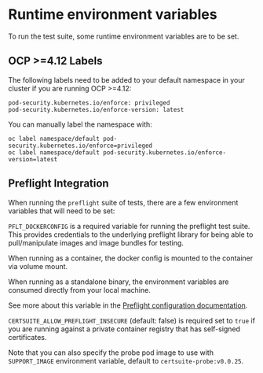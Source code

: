 <!-- markdownlint-disable line-length no-bare-urls -->
# Runtime environment variables

To run the test suite, some runtime environment variables are to be set.

## OCP >=4.12 Labels

The following labels need to be added to your default namespace in your cluster
if you are running OCP >=4.12:

```shell
pod-security.kubernetes.io/enforce: privileged
pod-security.kubernetes.io/enforce-version: latest
```

You can manually label the namespace with:

```shell
oc label namespace/default pod-security.kubernetes.io/enforce=privileged
oc label namespace/default pod-security.kubernetes.io/enforce-version=latest
```

## Preflight Integration

When running the `preflight` suite of tests, there are a few environment variables that
will need to be set:

`PFLT_DOCKERCONFIG` is a required variable for running the preflight test suite. This
provides credentials to the underlying preflight library for being able to pull/manipulate
images and image bundles for testing.

When running as a container, the docker config is mounted to the container via volume mount.

When running as a standalone binary, the environment variables are consumed directly from your local machine.

See more about this variable in the [Preflight configuration documentation](https://github.com/redhat-openshift-ecosystem/openshift-preflight/blob/main/docs/CONFIG.md).

`CERTSUITE_ALLOW_PREFLIGHT_INSECURE` (default: false) is required set to `true` if you are running
against a private container registry that has self-signed certificates.

Note that you can also specify the probe pod image to use with `SUPPORT_IMAGE`
environment variable, default to `certsuite-probe:v0.0.25`.
